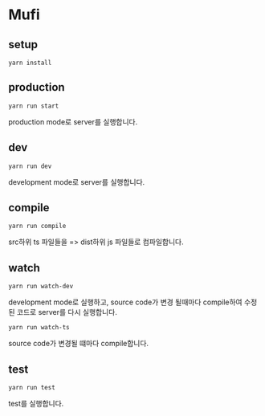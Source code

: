 # Mufi

## setup
    yarn install
    
## production
    yarn run start
production mode로 server를 실행합니다.    
    
## dev
    yarn run dev
development mode로 server를 실행합니다.    

## compile

    yarn run compile
src하위 ts 파일들을 => dist하위 js 파일들로 컴파일합니다.

## watch
    yarn run watch-dev
development mode로 실행하고, source code가 변경 될때마다 compile하여 수정된 코드로 server를 다시 실행합니다.

    yarn run watch-ts
source code가 변경될 떄마다 compile합니다.
    
## test
    yarn run test
test를 실행합니다.    
